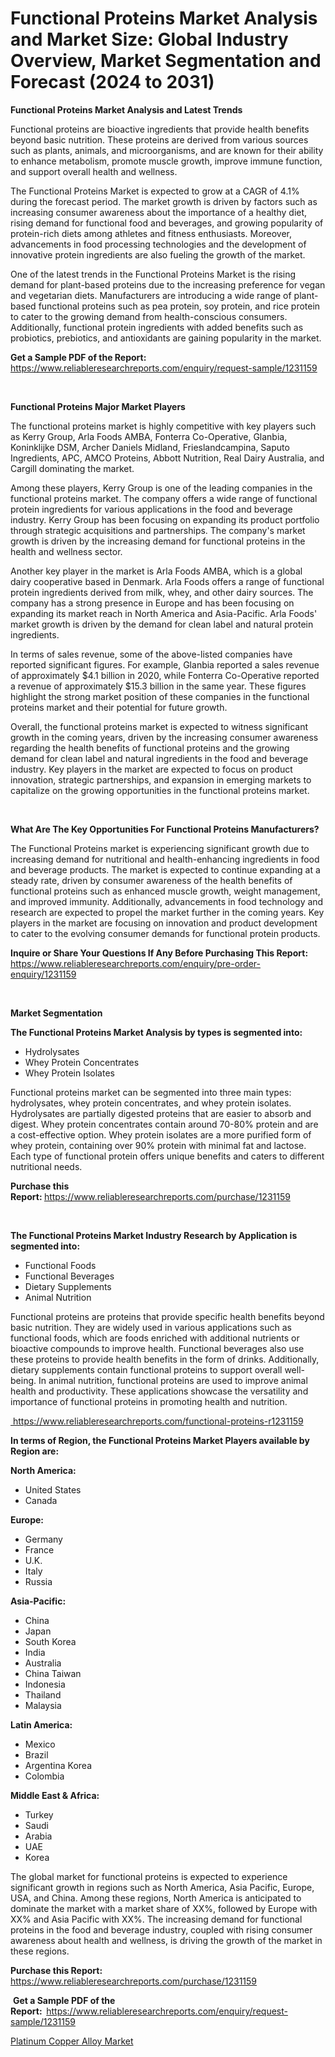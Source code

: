<p><h1>Functional Proteins Market Analysis and Market Size: Global Industry Overview, Market Segmentation and Forecast (2024 to 2031)</h1></p><p><strong>Functional Proteins Market Analysis and Latest Trends</strong></p>
<p><p>Functional proteins are bioactive ingredients that provide health benefits beyond basic nutrition. These proteins are derived from various sources such as plants, animals, and microorganisms, and are known for their ability to enhance metabolism, promote muscle growth, improve immune function, and support overall health and wellness.</p><p>The Functional Proteins Market is expected to grow at a CAGR of 4.1% during the forecast period. The market growth is driven by factors such as increasing consumer awareness about the importance of a healthy diet, rising demand for functional food and beverages, and growing popularity of protein-rich diets among athletes and fitness enthusiasts. Moreover, advancements in food processing technologies and the development of innovative protein ingredients are also fueling the growth of the market.</p><p>One of the latest trends in the Functional Proteins Market is the rising demand for plant-based proteins due to the increasing preference for vegan and vegetarian diets. Manufacturers are introducing a wide range of plant-based functional proteins such as pea protein, soy protein, and rice protein to cater to the growing demand from health-conscious consumers. Additionally, functional protein ingredients with added benefits such as probiotics, prebiotics, and antioxidants are gaining popularity in the market.</p></p>
<p><strong>Get a Sample PDF of the Report:&nbsp;</strong> <a href="https://www.reliableresearchreports.com/enquiry/request-sample/1231159">https://www.reliableresearchreports.com/enquiry/request-sample/1231159</a></p>
<p>&nbsp;</p>
<p><strong>Functional Proteins Major Market Players</strong></p>
<p><p>The functional proteins market is highly competitive with key players such as Kerry Group, Arla Foods AMBA, Fonterra Co-Operative, Glanbia, Koninklijke DSM, Archer Daniels Midland, Frieslandcampina, Saputo Ingredients, APC, AMCO Proteins, Abbott Nutrition, Real Dairy Australia, and Cargill dominating the market.</p><p>Among these players, Kerry Group is one of the leading companies in the functional proteins market. The company offers a wide range of functional protein ingredients for various applications in the food and beverage industry. Kerry Group has been focusing on expanding its product portfolio through strategic acquisitions and partnerships. The company's market growth is driven by the increasing demand for functional proteins in the health and wellness sector.</p><p>Another key player in the market is Arla Foods AMBA, which is a global dairy cooperative based in Denmark. Arla Foods offers a range of functional protein ingredients derived from milk, whey, and other dairy sources. The company has a strong presence in Europe and has been focusing on expanding its market reach in North America and Asia-Pacific. Arla Foods' market growth is driven by the demand for clean label and natural protein ingredients.</p><p>In terms of sales revenue, some of the above-listed companies have reported significant figures. For example, Glanbia reported a sales revenue of approximately $4.1 billion in 2020, while Fonterra Co-Operative reported a revenue of approximately $15.3 billion in the same year. These figures highlight the strong market position of these companies in the functional proteins market and their potential for future growth.</p><p>Overall, the functional proteins market is expected to witness significant growth in the coming years, driven by the increasing consumer awareness regarding the health benefits of functional proteins and the growing demand for clean label and natural ingredients in the food and beverage industry. Key players in the market are expected to focus on product innovation, strategic partnerships, and expansion in emerging markets to capitalize on the growing opportunities in the functional proteins market.</p></p>
<p>&nbsp;</p>
<p><strong>What Are The Key Opportunities For Functional Proteins Manufacturers?</strong></p>
<p><p>The Functional Proteins market is experiencing significant growth due to increasing demand for nutritional and health-enhancing ingredients in food and beverage products. The market is expected to continue expanding at a steady rate, driven by consumer awareness of the health benefits of functional proteins such as enhanced muscle growth, weight management, and improved immunity. Additionally, advancements in food technology and research are expected to propel the market further in the coming years. Key players in the market are focusing on innovation and product development to cater to the evolving consumer demands for functional protein products.</p></p>
<p><strong>Inquire or Share Your Questions If Any Before Purchasing This Report:</strong> <a href="https://www.reliableresearchreports.com/enquiry/pre-order-enquiry/1231159">https://www.reliableresearchreports.com/enquiry/pre-order-enquiry/1231159</a></p>
<p>&nbsp;</p>
<p><strong>Market Segmentation</strong></p>
<p><strong>The Functional Proteins Market Analysis by types is segmented into:</strong></p>
<p><ul><li>Hydrolysates</li><li>Whey Protein Concentrates</li><li>Whey Protein Isolates</li></ul></p>
<p><p>Functional proteins market can be segmented into three main types: hydrolysates, whey protein concentrates, and whey protein isolates. Hydrolysates are partially digested proteins that are easier to absorb and digest. Whey protein concentrates contain around 70-80% protein and are a cost-effective option. Whey protein isolates are a more purified form of whey protein, containing over 90% protein with minimal fat and lactose. Each type of functional protein offers unique benefits and caters to different nutritional needs.</p></p>
<p><strong>Purchase this Report:&nbsp;</strong><a href="https://www.reliableresearchreports.com/purchase/1231159">https://www.reliableresearchreports.com/purchase/1231159</a></p>
<p>&nbsp;</p>
<p><strong>The Functional Proteins Market Industry Research by Application is segmented into:</strong></p>
<p><ul><li>Functional Foods</li><li>Functional Beverages</li><li>Dietary Supplements</li><li>Animal Nutrition</li></ul></p>
<p><p>Functional proteins are proteins that provide specific health benefits beyond basic nutrition. They are widely used in various applications such as functional foods, which are foods enriched with additional nutrients or bioactive compounds to improve health. Functional beverages also use these proteins to provide health benefits in the form of drinks. Additionally, dietary supplements contain functional proteins to support overall well-being. In animal nutrition, functional proteins are used to improve animal health and productivity. These applications showcase the versatility and importance of functional proteins in promoting health and nutrition.</p></p>
<p><a href="https://www.reliableresearchreports.com/functional-proteins-r1231159">&nbsp;https://www.reliableresearchreports.com/functional-proteins-r1231159</a></p>
<p><strong>In terms of Region, the Functional Proteins Market Players available by Region are:</strong></p>
<p>
    <p> <strong> North America: </strong>
        <ul>
            <li>United States</li>
            <li>Canada</li>
        </ul>
        </p> 
    <p> <strong> Europe: </strong>
        <ul>
            <li>Germany</li>
            <li>France</li>
            <li>U.K.</li>
            <li>Italy</li>
            <li>Russia</li>
        </ul>
        </p> 
    <p> <strong> Asia-Pacific: </strong>
        <ul>
            <li>China</li>
            <li>Japan</li>
            <li>South Korea</li>
            <li>India</li>
            <li>Australia</li>
            <li>China Taiwan</li>
            <li>Indonesia</li>
            <li>Thailand</li>
            <li>Malaysia</li>
        </ul>
        </p> 
    <p> <strong> Latin America: </strong>
        <ul>
            <li>Mexico</li>
            <li>Brazil</li>
            <li>Argentina Korea</li>
            <li>Colombia</li>
        </ul>
        </p> 
    <p> <strong> Middle East & Africa: </strong>
        <ul>
            <li>Turkey</li>
            <li>Saudi</li>
            <li>Arabia</li>
            <li>UAE</li>
            <li>Korea</li>
        </ul>
    </p>
    </p>
<p><p>The global market for functional proteins is expected to experience significant growth in regions such as North America, Asia Pacific, Europe, USA, and China. Among these regions, North America is anticipated to dominate the market with a market share of XX%, followed by Europe with XX% and Asia Pacific with XX%. The increasing demand for functional proteins in the food and beverage industry, coupled with rising consumer awareness about health and wellness, is driving the growth of the market in these regions.</p></p>
<p><strong>Purchase this Report: </strong><a href="https://www.reliableresearchreports.com/purchase/1231159">https://www.reliableresearchreports.com/purchase/1231159</a></p>
<p>&nbsp;<strong>Get a Sample PDF of the Report:&nbsp;&nbsp;</strong><a href="https://www.reliableresearchreports.com/enquiry/request-sample/1231159">https://www.reliableresearchreports.com/enquiry/request-sample/1231159</a></p>
<p><strong></strong></p>
<p><p><a href="https://copper-carbon-84f.notion.site/Platinum-Copper-Alloy-Market-Size-and-Examines-its-Market-Scope-with-a-Primary-Focus-on-Growth-Opp-409cb4e3f0c94e53b2624ead7b9b62a7">Platinum Copper Alloy Market</a></p></p>